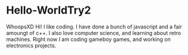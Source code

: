 # Hello-WorldTry2
WhoopsXD
Hi! I like coding. I have done a bunch of javascript and a fair amoungt of c++. I also love computer science, and learning about retro machines. Right now I am coding gameboy games, and working on electronics projects.

